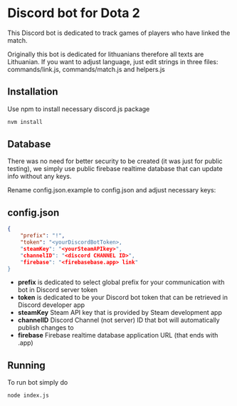 # Discord bot for Dota 2

This Discord bot is dedicated to track games of players who have linked the match.

Originally this bot is dedicated for lithuanians therefore all texts are Lithuanian.
If you want to adjust language, just edit strings in three files: commands/link.js, commands/match.js and helpers.js

## Installation

Use npm to install necessary discord.js package

```bash
nvm install
```

## Database
There was no need for better security to be created (it was just for public testing), we simply use public firebase realtime database that can update info without any keys.

Rename config.json.example to config.json and adjust necessary keys:
## config.json

```json
{
	"prefix": "!",
	"token": "<yourDiscordBotToken>,
	"steamKey": "<yourSteamAPIkey>",
	"channelID": "<discord CHANNEL ID>",
	"firebase": "<firebasebase.app> link"
}
```
- **prefix** is dedicated to select global prefix for your communication with bot in Discord server
token
- **token** is dedicated to be your Discord bot token that can be retrieved in Discord developer app
- **steamKey** Steam API key that is provided by Steam development app
- **channelID** Discord Channel (not server) ID that bot will automatically publish changes to
- **firebase** Firebase realtime database application URL (that ends with .app)

## Running
To run bot simply do
```bash
node index.js
```
